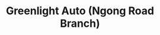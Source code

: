 ---
title: "Greenlight Auto (Ngong Road Branch)"
url: /nairobi/greenlight-auto-ngong-road-branch/
shop: car parts
---